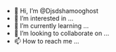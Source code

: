 - 👋 Hi, I’m @Djsdshamooghost
- 👀 I’m interested in ...
- 🌱 I’m currently learning ...
- 💞️ I’m looking to collaborate on ...
- 📫 How to reach me ...

<!---
Djsdshamooghost/Djsdshamooghost is a ✨ special ✨ repository because its `README.md` (this file) appears on your GitHub profile.
You can click the Preview link to take a look at your changes.
--->
